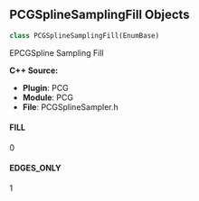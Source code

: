 ## PCGSplineSamplingFill Objects

```python
class PCGSplineSamplingFill(EnumBase)
```

EPCGSpline Sampling Fill

**C++ Source:**

- **Plugin**: PCG
- **Module**: PCG
- **File**: PCGSplineSampler.h

<a id="unreal.PCGSplineSamplingFill.FILL"></a>

#### FILL

0

<a id="unreal.PCGSplineSamplingFill.EDGES_ONLY"></a>

#### EDGES_ONLY

1

<a id="unreal.PCGSplineSamplingInteriorOrientation"></a>